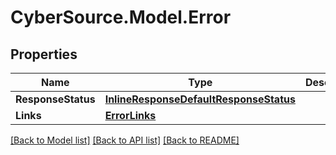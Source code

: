# CyberSource.Model.Error
## Properties

Name | Type | Description | Notes
------------ | ------------- | ------------- | -------------
**ResponseStatus** | [**InlineResponseDefaultResponseStatus**](InlineResponseDefaultResponseStatus.md) |  | [optional] 
**Links** | [**ErrorLinks**](ErrorLinks.md) |  | [optional] 

[[Back to Model list]](../README.md#documentation-for-models) [[Back to API list]](../README.md#documentation-for-api-endpoints) [[Back to README]](../README.md)

